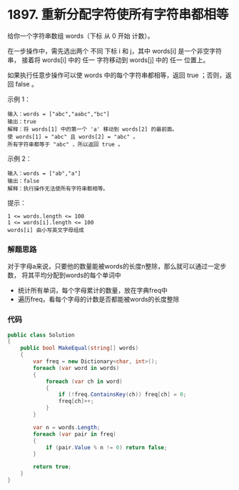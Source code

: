 # 1897. 重新分配字符使所有字符串都相等
给你一个字符串数组 words（下标 从 0 开始 计数）。

在一步操作中，需先选出两个 不同 下标 i 和 j，其中 words[i] 是一个非空字符串，
接着将 words[i] 中的 任一 字符移动到 words[j] 中的 任一 位置上。

如果执行任意步操作可以使 words 中的每个字符串都相等，返回 true ；否则，返回 false 。



示例 1：
```
输入：words = ["abc","aabc","bc"]
输出：true
解释：将 words[1] 中的第一个 'a' 移动到 words[2] 的最前面。
使 words[1] = "abc" 且 words[2] = "abc" 。
所有字符串都等于 "abc" ，所以返回 true 。
```
示例 2：
```
输入：words = ["ab","a"]
输出：false
解释：执行操作无法使所有字符串都相等。
```

提示：
```
1 <= words.length <= 100
1 <= words[i].length <= 100
words[i] 由小写英文字母组成
```


### 解题思路
对于字母a来说，只要他的数量能被words的长度n整除，那么就可以通过一定步数，
将其平均分配到words的每个单词中

+ 统计所有单词，每个字母累计的数量，放在字典freq中
+ 遍历freq，看每个字母的计数是否都能被words的长度整除
### 代码

```csharp
public class Solution
{
    public bool MakeEqual(string[] words)
    {
        var freq = new Dictionary<char, int>();
        foreach (var word in words)
        {
            foreach (var ch in word)
            {
                if (!freq.ContainsKey(ch)) freq[ch] = 0;
                freq[ch]++;
            }
        }

        var n = words.Length;
        foreach (var pair in freq)
        {
            if (pair.Value % n != 0) return false;
        }

        return true;
    }
}
```
